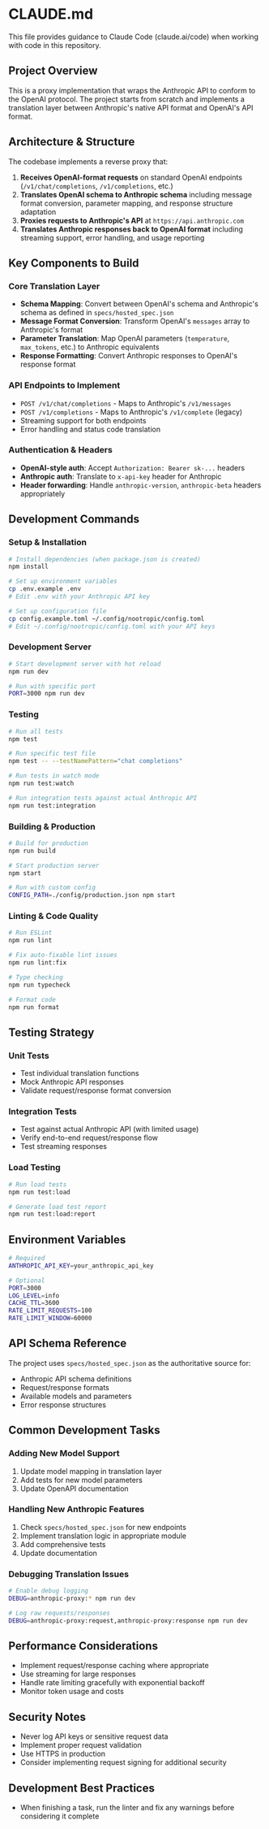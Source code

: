 # CLAUDE.md

This file provides guidance to Claude Code (claude.ai/code) when working with code in this repository.

## Project Overview

This is a proxy implementation that wraps the Anthropic API to conform to the OpenAI protocol. The project starts from scratch and implements a translation layer between Anthropic's native API format and OpenAI's API format.

## Architecture & Structure

The codebase implements a reverse proxy that:
1. **Receives OpenAI-format requests** on standard OpenAI endpoints (`/v1/chat/completions`, `/v1/completions`, etc.)
2. **Translates OpenAI schema to Anthropic schema** including message format conversion, parameter mapping, and response structure adaptation
3. **Proxies requests to Anthropic's API** at `https://api.anthropic.com`
4. **Translates Anthropic responses back to OpenAI format** including streaming support, error handling, and usage reporting

## Key Components to Build

### Core Translation Layer
- **Schema Mapping**: Convert between OpenAI's schema and Anthropic's schema as defined in `specs/hosted_spec.json`
- **Message Format Conversion**: Transform OpenAI's `messages` array to Anthropic's format
- **Parameter Translation**: Map OpenAI parameters (`temperature`, `max_tokens`, etc.) to Anthropic equivalents
- **Response Formatting**: Convert Anthropic responses to OpenAI's response format

### API Endpoints to Implement
- `POST /v1/chat/completions` - Maps to Anthropic's `/v1/messages`
- `POST /v1/completions` - Maps to Anthropic's `/v1/complete` (legacy)
- Streaming support for both endpoints
- Error handling and status code translation

### Authentication & Headers
- **OpenAI-style auth**: Accept `Authorization: Bearer sk-...` headers
- **Anthropic auth**: Translate to `x-api-key` header for Anthropic
- **Header forwarding**: Handle `anthropic-version`, `anthropic-beta` headers appropriately

## Development Commands

### Setup & Installation
```bash
# Install dependencies (when package.json is created)
npm install

# Set up environment variables
cp .env.example .env
# Edit .env with your Anthropic API key

# Set up configuration file
cp config.example.toml ~/.config/nootropic/config.toml
# Edit ~/.config/nootropic/config.toml with your API keys
```

### Development Server
```bash
# Start development server with hot reload
npm run dev

# Run with specific port
PORT=3000 npm run dev
```

### Testing
```bash
# Run all tests
npm test

# Run specific test file
npm test -- --testNamePattern="chat completions"

# Run tests in watch mode
npm run test:watch

# Run integration tests against actual Anthropic API
npm run test:integration
```

### Building & Production
```bash
# Build for production
npm run build

# Start production server
npm start

# Run with custom config
CONFIG_PATH=./config/production.json npm start
```

### Linting & Code Quality
```bash
# Run ESLint
npm run lint

# Fix auto-fixable lint issues
npm run lint:fix

# Type checking
npm run typecheck

# Format code
npm run format
```

## Testing Strategy

### Unit Tests
- Test individual translation functions
- Mock Anthropic API responses
- Validate request/response format conversion

### Integration Tests
- Test against actual Anthropic API (with limited usage)
- Verify end-to-end request/response flow
- Test streaming responses

### Load Testing
```bash
# Run load tests
npm run test:load

# Generate load test report
npm run test:load:report
```

## Environment Variables

```bash
# Required
ANTHROPIC_API_KEY=your_anthropic_api_key

# Optional
PORT=3000
LOG_LEVEL=info
CACHE_TTL=3600
RATE_LIMIT_REQUESTS=100
RATE_LIMIT_WINDOW=60000
```

## API Schema Reference

The project uses `specs/hosted_spec.json` as the authoritative source for:
- Anthropic API schema definitions
- Request/response formats
- Available models and parameters
- Error response structures

## Common Development Tasks

### Adding New Model Support
1. Update model mapping in translation layer
2. Add tests for new model parameters
3. Update OpenAPI documentation

### Handling New Anthropic Features
1. Check `specs/hosted_spec.json` for new endpoints
2. Implement translation logic in appropriate module
3. Add comprehensive tests
4. Update documentation

### Debugging Translation Issues
```bash
# Enable debug logging
DEBUG=anthropic-proxy:* npm run dev

# Log raw requests/responses
DEBUG=anthropic-proxy:request,anthropic-proxy:response npm run dev
```

## Performance Considerations
- Implement request/response caching where appropriate
- Use streaming for large responses
- Handle rate limiting gracefully with exponential backoff
- Monitor token usage and costs

## Security Notes
- Never log API keys or sensitive request data
- Implement proper request validation
- Use HTTPS in production
- Consider implementing request signing for additional security

## Development Best Practices
- When finishing a task, run the linter and fix any warnings before considering it complete